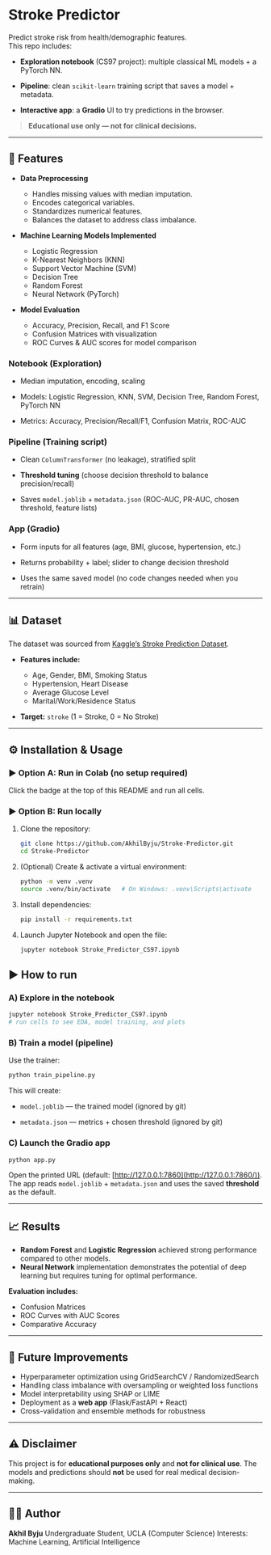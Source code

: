 # Stroke Predictor

Predict stroke risk from health/demographic features.  
This repo includes:

-   **Exploration notebook** (CS97 project): multiple classical ML models + a PyTorch NN.
    
-   **Pipeline**: clean `scikit-learn` training script that saves a model + metadata.
    
-   **Interactive app**: a **Gradio** UI to try predictions in the browser.
    

> **Educational use only — not for clinical decisions.**

---

## 🚀 Features

- **Data Preprocessing**
  - Handles missing values with median imputation.
  - Encodes categorical variables.
  - Standardizes numerical features.
  - Balances the dataset to address class imbalance.

- **Machine Learning Models Implemented**
  - Logistic Regression
  - K-Nearest Neighbors (KNN)
  - Support Vector Machine (SVM)
  - Decision Tree
  - Random Forest
  - Neural Network (PyTorch)

- **Model Evaluation**
  - Accuracy, Precision, Recall, and F1 Score
  - Confusion Matrices with visualization
  - ROC Curves & AUC scores for model comparison
 
### Notebook (Exploration)

-   Median imputation, encoding, scaling
    
-   Models: Logistic Regression, KNN, SVM, Decision Tree, Random Forest, PyTorch NN
    
-   Metrics: Accuracy, Precision/Recall/F1, Confusion Matrix, ROC-AUC

### Pipeline (Training script)

-   Clean `ColumnTransformer` (no leakage), stratified split
    
-   **Threshold tuning** (choose decision threshold to balance precision/recall)
    
-   Saves `model.joblib` + `metadata.json` (ROC-AUC, PR-AUC, chosen threshold, feature lists)
    
### App (Gradio)

-   Form inputs for all features (age, BMI, glucose, hypertension, etc.)
    
-   Returns probability + label; slider to change decision threshold
    
-   Uses the same saved model (no code changes needed when you retrain)

---

## 📊 Dataset
The dataset was sourced from [Kaggle’s Stroke Prediction Dataset](https://www.kaggle.com/fedesoriano/stroke-prediction-dataset).  

- **Features include:**  
  - Age, Gender, BMI, Smoking Status  
  - Hypertension, Heart Disease  
  - Average Glucose Level  
  - Marital/Work/Residence Status  

- **Target:** `stroke` (1 = Stroke, 0 = No Stroke)

---

## ⚙️ Installation & Usage

### ▶️ Option A: Run in Colab (no setup required)

Click the badge at the top of this README and run all cells.

### ▶️ Option B: Run locally

1. Clone the repository:

   ```bash
   git clone https://github.com/AkhilByju/Stroke-Predictor.git
   cd Stroke-Predictor
   ```

2. (Optional) Create & activate a virtual environment:

   ```bash
   python -m venv .venv
   source .venv/bin/activate   # On Windows: .venv\Scripts\activate
   ```

3. Install dependencies:

   ```bash
   pip install -r requirements.txt
   ```

4. Launch Jupyter Notebook and open the file:

   ```bash
   jupyter notebook Stroke_Predictor_CS97.ipynb
   ```

## ▶️ How to run

### A) Explore in the notebook

```bash
jupyter notebook Stroke_Predictor_CS97.ipynb
# run cells to see EDA, model training, and plots

```
### B) Train a model (pipeline)

Use the trainer:

```bash
python train_pipeline.py

```

This will create:

-   `model.joblib` — the trained model (ignored by git)
    
-   `metadata.json` — metrics + chosen threshold (ignored by git)
    

### C) Launch the Gradio app

```bash
python app.py

```

Open the printed URL (default: [http://127.0.0.1:7860](http://127.0.0.1:7860/)).  
The app reads `model.joblib` + `metadata.json` and uses the saved **threshold** as the default.

---

## 📈 Results

* **Random Forest** and **Logistic Regression** achieved strong performance compared to other models.
* **Neural Network** implementation demonstrates the potential of deep learning but requires tuning for optimal performance.

**Evaluation includes:**

* Confusion Matrices
* ROC Curves with AUC Scores
* Comparative Accuracy

---

## 🔮 Future Improvements

* Hyperparameter optimization using GridSearchCV / RandomizedSearch
* Handling class imbalance with oversampling or weighted loss functions
* Model interpretability using SHAP or LIME
* Deployment as a **web app** (Flask/FastAPI + React)
* Cross-validation and ensemble methods for robustness

---

## ⚠️ Disclaimer

This project is for **educational purposes only** and **not for clinical use**.
The models and predictions should **not** be used for real medical decision-making.

---

## 👨‍💻 Author

**Akhil Byju**
Undergraduate Student, UCLA (Computer Science)
Interests: Machine Learning, Artificial Intelligence

